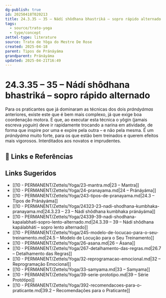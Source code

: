 ```yaml
---
dg-publish: true
id: 20250418T020213
title: 24.3.35 – 35 – Nádí shôdhana bhastriká – sopro rápido alternado
tags:
  - source/trato-yoga
  - type/concept
zettel-type: literature
source: Trato de Yôga do Mestre De Rose
created: 2025-04-18
parent: Tipos de Pránáyáma
grandparent: Pránáyáma
updated: 2025-04-21T16:49
---
```


# 24.3.35 – 35 – Nádí shôdhana bhastriká – sopro rápido alternado

Para os praticantes que já dominaram as técnicas dos dois *pránáyámas* anteriores, existe este que é bem mais complexo, já que exige boa coordenação motora. É que, ao executar esta técnica o yôgin (jamais escreva *yoguin*) deve ir rapidamente trocando a narina em atividade, de forma que inspire por uma e expire pela outra – e não pela mesma. É um *pránáyáma* muito forte, para os que estão bem treinados e querem efeitos mais vigorosos. Interditados aos novatos e imprudentes.

## 🔗 Links e Referências

## Links Sugeridos

- [[10 - PERMANENT/Zettels/Yoga/23-mantra.md\|23 – Mantra]]
- [[10 - PERMANENT/Zettels/Yoga/24-pranayama.md\|24 – Pránáyáma]]
- [[10 - PERMANENT/Zettels/Yoga/243-tipos-de-pranayama.md\|24.3 – Tipos de Pránáyáma]]
- [[10 - PERMANENT/Zettels/Yoga/24323-23-nadi-shodhana-kumbhaka-pranayama.md\|24.3.23 – 23 – Nádí shôdhana kumbhaka pránáyáma]]
- [[10 - PERMANENT/Zettels/Yoga/24339-39-nadi-shodhana-kapalabhati-sopro-lento-alternado.md\|24.3.39 – 39 – Nádí shôdhana kapálabhátí – sopro lento alternado]]
- [[10 - PERMANENT/Zettels/Yoga/245-modelo-de-locucao-para-o-seu-treinamento.md\|24.5 – Modelo de Locução para o Seu Treinamento]]
- [[10 - PERMANENT/Zettels/Yoga/26-asana.md\|26 – Ásana]]
- [[10 - PERMANENT/Zettels/Yoga/267-detalhamento-das-regras.md\|26.7 – Detalhamento das Regras]]
- [[10 - PERMANENT/Zettels/Yoga/32-reprogramacao-emocional.md\|32 – Reprogramação Emocional]]
- [[10 - PERMANENT/Zettels/Yoga/33-samyama.md\|33 – Samyama]]
- [[10 - PERMANENT/Zettels/Yoga/39-serie-prototipo.md\|39 – Série Protótipo]]
- [[10 - PERMANENT/Zettels/Yoga/392-recomendacoes-para-o-praticante.md\|39.2 – Recomendações para o Praticante]]